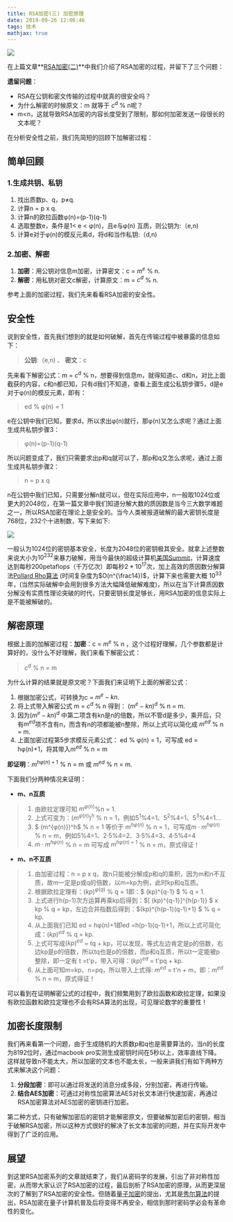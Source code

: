 ```yaml
---
title: RSA加密(三) 加密原理
date: 2019-09-26 12:06:46
tags: 技术
mathjax: true
---
```


![](https://img.carlwe.com/rsa_lock.jpg-h)

<!--more-->

在上篇文章**[RSA加密(二)](https://carlwe.com/2019/09/16/RSA%E5%8A%A0%E5%AF%86%28%E4%BA%8C%29%20%E5%8A%A0%E5%AF%86%E8%BF%87%E7%A8%8B/)**中我们介绍了RSA加密的过程，并留下了三个问题：

**遗留问题**：

- RSA在公钥和密文传输的过程中就真的很安全吗？
- 为什么解密的时候原文：m 就等于  $c^d$ % n呢？ 
- m<n，这就导致RSA加密的内容长度受到了限制，那如何加密发送一段很长的文本呢？

在分析安全性之前，我们先简短的回顾下加解密过程：

## 简单回顾

### 1.生成共钥、私钥

1. 找出质数p、q，p≠q.
2. 计算n = p x q.
3. 计算n的欧拉函数φ(n)=(p-1)(q-1)
4. 选取整数e，条件是1< e < φ(n)，且e与φ(n) 互质，则公钥为:（e,n)
5. 计算e对于φ(n)的模反元素d，将d和当作私钥:（d,n)

### 2.加密、解密

1. **加密**：用公钥对信息m加密，计算密文：c = $m^e​$ % n.
2. **解密**：用私钥对密文c解密，计算原文：m =  $c^d$ % n.

参考上面的加密过程，我们先来看看RSA加密的安全性。

## 安全性

说到安全性，首先我们想到的就是如何破解，首先在传输过程中被暴露的信息如下：

> **公钥**:（e,n) 、 **密文**：c

先来看下解密公式：m =  $c^d$ % n，想要得到信息m，就得知道c、d和n，对比上面截获的内容，c和n都已知，只有d我们不知道，查看上面生成公私钥步骤5，d是e对于φ(n)的模反元素，即有：

> ed % φ(n) = 1

e在公钥中我们已知，要求d，所以求出φ(n)就行，那φ(n)又怎么求呢？通过上面生成共私钥步骤3：

> φ(n)=(p-1)(q-1)

所以问题变成了，我们只需要求出p和q就可以了，那p和q又怎么求呢，通过上面生成共私钥步骤2：

> n = p x q

n在公钥中我们已知，只需要分解n就可以，但在实际应用中，n一般取1024位或更大的2048位，在第一篇文章中我们知道分解大数的质因数是当今三大数学难题之一，所以RSA加密在理论上是安全的。当今人类被报道破解的最大密钥长度是768位，232个十进制数，写下来如下:

![](https://img.carlwe.com/rsa_bignumber.jpg)

一般认为1024位的密钥基本安全，长度为2048位的密钥极其安全。就拿上述整数来说大小为$10^{232}​$来暴力破解，用当今最快的超级计算机[美国Summit](http://www.chinastor.com/hpc-top500/)，计算速度达到每秒200petaflops（千万亿次）即每秒$2*10^{17}$次，加上高效的质因数分解算法[Pollard Rho算法](https://www.cnblogs.com/Iamafool/p/10924390.html) (时间复杂度为$O(n^{\frac14})$，计算下来也需要大概 $10^{33}$ 年，(当然实际破解中会用到很多方法大幅降低破解难度)，所以在当下计算质因数分解没有实质性理论突破的时代，只要密钥长度足够长，用RSA加密的信息实际上是不能被解破的。

## 解密原理

根据上面的加解密过程：**加密**：c = $m^e$ % n ，这个过程好理解，几个参数都是计算好的，没什么不好理解，我们来看下解密公式：

> $c^d$ % n = m

为什么计算的结果就是原文呢？下面我们来证明下上面的解密公式：

1. 根据加密公式，可转换为c = $m^e-kn$.
2. 将上式带入解密公式 m =  $c^d$ % n 得到： $(m^e-kn)^d$ % n = m.
3. 因为$(m^e-kn)^d$ 中第二项含有kn是n的倍数，所以不管d是多少，乘开后，只有$m^{ed}$项不含有n，而含有n的项都能被n整除，所以上式可以简化成 $m^{ed}$ % n = m.
4. 上面加密过程第5步求模反元素公式： ed % φ(n) = 1，可写成 ed = hφ(n)+1，将其带入$m^{ed}$ % n = m

**即证明**：$m^{hφ(n)+1}$ % n = m 或 $m^{ed}$ % n = m.

下面我们分两种情况来证明：

* **m、n互质**

> 1. 由欧拉定理可知 $m^{φ(n)}$%n = 1.
> 2. 上式可变为：$ (m^{φ(n)})^h$ % n = 1，例如$5^1$%4=1、$5^2$%4=1、$5^3$%4=1...
> 3. $ (m^{φ(n)})^h$ % n = 1 等价于 $m^{hφ(n)}$ % n = 1，可写成$m·m^{hφ(n)}$ % n = m，例如5%4=1、2·5%4=2、3·5%4=3、4·5%4=4
> 4. $m·m^{hφ(n)}$ % n = m 可写成 $m^{hφ(n)+1}$ % n = m，原式得证！

* **m、n不互质**

> 1. 由加密过程：n = p x q，故n只能被分解成p和q的乘积，因为m和n不互质，故m一定是p或q的倍数，以m=kp为例，此时kp和q互质。
> 2. 根据欧拉定理有：$(kp)^{φ(q)}$ % q = 1即：$ (kp)^{q-1} $ % q = 1.
> 3. 上式进行h(p-1)次方运算再乘kp后得到：$[ (kp)^{q-1}]^{h(p-1)} $  x kp % q = kp，左边合并指数后得到：$(kp)^{h(p-1)(q-1)+1} $ % q = kp.
> 4. 从上面我们已知 ed = hφ(n)+1即ed =h(p-1)(q-1)+1，所以上式可简化成：$(kp)^{ed}$ % q = kp.
> 5. 上式可写成$(kp)^{ed}$ = tq + kp，可以发现，等式左边肯定是p的倍数，右边kp是p的倍数，所以tq也是p的倍数，而p和q互质，所以t一定能被p整除，即一定有 t =t'p，带入可得：$(kp)^{ed}$ = t'pq + kp.
> 6. 从上面可知m=kp、n=pq，所以带入上式得: $m^{ed}$ = t'n + m，即：$m^{ed}$ % n = m，原式得证！

可以看到在证明解密公式的过程中，我们频繁用到了欧拉函数和欧拉定理，如果没有欧拉函数和欧拉定理也不会有RSA算法的出现，可见理论数学的重要性！

## 加密长度限制

我们再来看第一个问题，由于生成随机的大质数p和q也是需要算法的，当n的长度为8192位时，通过macbook pro实测生成密钥时间在5秒以上，效率直线下降。这样就导致n不能太大，所以加密的文本也不能太长，一般来讲我们有如下两种方式来解决这个问题：

1. **分段加密**：即可以通过将发送的消息分成多段，分别加密，再进行传输。
2. **结合AES加密**：可通过对称性加密算法AES对长文本进行快速加密，再通过RSA加密算法对AES加密的密钥进行加密。

第二种方式，只有破解加密后的密钥才能解密原文，但要破解加密后的密钥，相当于破解RSA加密，所以这种方式很好的解决了长文本加密的问题，并在实际开发中得到了广泛的应用。

## 展望

到这里RSA加密系列的文章就结束了，我们从密码学的发展，引出了非对称性加密，从而带大家认识了RSA加密的过程，最后剖析了RSA加密的原理，从而更深层次的了解到了RSA加密的安全性。但随着[量子加密](https://baike.baidu.com/item/%E9%87%8F%E5%AD%90%E5%8A%A0%E5%AF%86/11035670?fr=aladdin)的提出，尤其是[秀尔算法](https://www.cnblogs.com/h2zZhou/p/5495732.html)的提出，RSA加密在量子计算机普及后将变得不再安全，相信到那时密码学必会有革命性的变化。